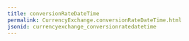 ```yaml
---
title: conversionRateDateTime
permalink: CurrencyExchange.conversionRateDateTime.html
jsonid: currencyexchange_conversionratedatetime
---
```

